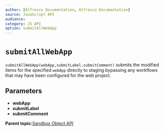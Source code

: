 ```yaml
---
author: [Alfresco Documentation, Alfresco Documentation]
source: JavaScript API
audience: 
category: JS API
option: submitAllWebApp
---
```


# `submitAllWebApp`

`submitAllWebApp(webApp,submitLabel,submitComment)` submits the modified items for the specified `webApp` directly to staging bypassing any workflows that may have been configured for the web project.

## Parameters

-   **webApp**
-   **submitLabel**
-   **submitComment**

**Parent topic:**[Sandbox Object API](../references/API-JS-Sandbox-Object.md)

